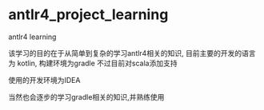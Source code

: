 # antlr4_project_learning
antlr4 learning 

该学习的目的在于从简单到复杂的学习antlr4相关的知识,
目前主要的开发的语言为 kotlin, 构建环境为gradle
不过目前对scala添加支持

使用的开发环境为IDEA

当然也会逐步的学习gradle相关的知识,并熟练使用